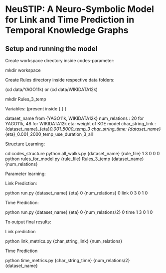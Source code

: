 # NeuSTIP: A Neuro-Symbolic Model for Link and Time Prediction in Temporal Knowledge Graphs

## Setup and running the model

Create workspace directory inside codes-parameter:

mkdir workspace

Create Rules directory inside respective data folders:

(cd data/YAGO11k) or (cd data/WIKIDATA12k)

mkdir Rules_3_temp

Variables: (present inside {.} )

dataset_name from {YAGO11k, WIKIDATA12k}
num_relations : 20 for YAGO11k, 48 for WIKIDATA12k
eta: weight of KGE model
char_string_link : {dataset_name}_{eta}_0.001_5000_temp_3
char_string_time: {dataset_name}_{eta}_0.001_2000_temp_use_duration_3_all


Structure Learning: 


cd codes_structure
python all_walks.py {dataset_name} {rule_file} 1 3 0 0 0 
python rules_for_model.py {rule_file} Rules_3_temp {dataset_name} {num_relations}

Parameter learning:

Link Prediction:

python run.py {dataset_name} {eta} 0 {num_relations} 0 link 0 3 0 1 0

Time Prediction:

python run.py {dataset_name} {eta} 0 {num_relations/2} 0 time 1 3 0 1 0

To output final results:

Link prediction

python link_metrics.py {char_string_link} {num_relations}

Time Prediction

python time_metrics.py {char_string_time} {num_relations/2} {dataset_name}
